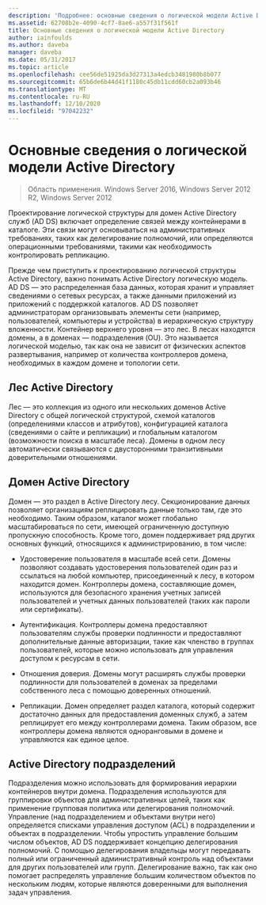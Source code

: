 ```yaml
---
description: 'Подробнее: основные сведения о логической модели Active Directory'
ms.assetid: 62708b2e-4090-4cf7-8ae6-a557f31f561f
title: Основные сведения о логической модели Active Directory
author: iainfoulds
ms.author: daveba
manager: daveba
ms.date: 05/31/2017
ms.topic: article
ms.openlocfilehash: cee56de51925da3d27313a4edcb3481980b8b077
ms.sourcegitcommit: 65b6de6b44d41f1180c45db11cdd60cb2a093b46
ms.translationtype: MT
ms.contentlocale: ru-RU
ms.lasthandoff: 12/10/2020
ms.locfileid: "97042232"
---
```

# <a name="understanding-the-active-directory-logical-model"></a>Основные сведения о логической модели Active Directory

>Область применения. Windows Server 2016, Windows Server 2012 R2, Windows Server 2012

Проектирование логической структуры для домен Active Directory служб (AD DS) включает определение связей между контейнерами в каталоге. Эти связи могут основываться на административных требованиях, таких как делегирование полномочий, или определяются операционными требованиями, такими как необходимость контролировать репликацию.

Прежде чем приступить к проектированию логической структуры Active Directory, важно понимать Active Directory логическую модель. AD DS — это распределенная база данных, которая хранит и управляет сведениями о сетевых ресурсах, а также данными приложений из приложений с поддержкой каталогов. AD DS позволяет администраторам организовывать элементы сети (например, пользователей, компьютеры и устройства) в иерархическую структуру вложенности. Контейнер верхнего уровня — это лес. В лесах находятся домены, а в доменах — подразделения (OU). Это называется логической моделью, так как она не зависит от физических аспектов развертывания, например от количества контроллеров домена, необходимых в каждом домене и топологии сети.

## <a name="active-directory-forest"></a>Лес Active Directory
Лес — это коллекция из одного или нескольких доменов Active Directory с общей логической структурой, схемой каталогов (определениями классов и атрибутов), конфигурацией каталога (сведениями о сайте и репликации) и глобальным каталогом (возможности поиска в масштабе леса). Домены в одном лесу автоматически связываются с двусторонними транзитивными доверительными отношениями.

## <a name="active-directory-domain"></a>Домен Active Directory
Домен — это раздел в Active Directory лесу. Секционирование данных позволяет организациям реплицировать данные только там, где это необходимо. Таким образом, каталог может глобально масштабироваться по сети, имеющей ограниченную доступную пропускную способность. Кроме того, домен поддерживает ряд других основных функций, относящихся к администрированию, в том числе:

-   Удостоверение пользователя в масштабе всей сети. Домены позволяют создавать удостоверения пользователей один раз и ссылаться на любой компьютер, присоединенный к лесу, в котором находится домен. Контроллеры домена, составляющие домен, используются для безопасного хранения учетных записей пользователей и учетных данных пользователей (таких как пароли или сертификаты).

-   Аутентификация. Контроллеры домена предоставляют пользователям службы проверки подлинности и предоставляют дополнительные данные авторизации, такие как членство в группах пользователей, которые можно использовать для управления доступом к ресурсам в сети.

-   Отношения доверия. Домены могут расширять службы проверки подлинности для пользователей в доменах за пределами собственного леса с помощью доверенных отношений.

-   Репликации. Домен определяет раздел каталога, который содержит достаточно данных для предоставления доменных служб, а затем реплицирует его между контроллерами домена. Таким образом, все контроллеры домена являются одноранговыми в домене и управляются как единое целое.

## <a name="active-directory-organizational-units"></a>Active Directory подразделений
Подразделения можно использовать для формирования иерархии контейнеров внутри домена. Подразделения используются для группировки объектов для административных целей, таких как применение групповая политика или делегирования полномочий. Управление (над подразделением и объектами внутри него) определяется списками управления доступом (ACL) в подразделении и объектах в подразделении. Чтобы упростить управление большим числом объектов, AD DS поддерживает концепцию делегирования полномочий. С помощью делегирования владельцы могут передавать полный или ограниченный административный контроль над объектами для других пользователей или групп. Делегирование важно, так как оно помогает распределять управление большим количеством объектов по нескольким людям, которые являются доверенными для выполнения задач управления.



